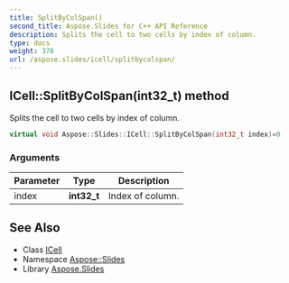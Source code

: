 ```yaml
---
title: SplitByColSpan()
second_title: Aspose.Slides for C++ API Reference
description: Splits the cell to two cells by index of column.
type: docs
weight: 378
url: /aspose.slides/icell/splitbycolspan/
---
```

## ICell::SplitByColSpan(int32_t) method


Splits the cell to two cells by index of column.

```cpp
virtual void Aspose::Slides::ICell::SplitByColSpan(int32_t index)=0
```


### Arguments

| Parameter | Type | Description |
| --- | --- | --- |
| index | **int32_t** | Index of column. |

## See Also

* Class [ICell](../)
* Namespace [Aspose::Slides](../../)
* Library [Aspose.Slides](../../../)